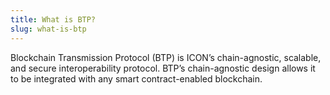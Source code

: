 ```yaml
---
title: What is BTP?
slug: what-is-btp
---
```


Blockchain Transmission Protocol (BTP) is ICON’s chain-agnostic, scalable, and secure interoperability protocol. BTP’s chain-agnostic design allows it to be integrated with any smart contract-enabled blockchain.

